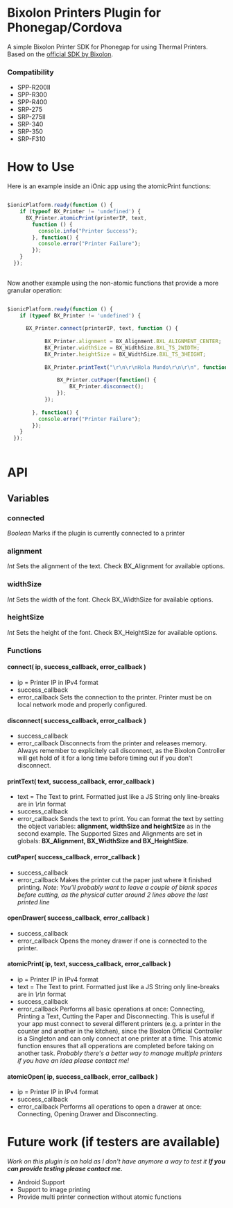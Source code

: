 # Bixolon Printers Plugin for Phonegap/Cordova
A simple Bixolon Printer SDK for Phonegap for using Thermal Printers. 
Based on the [official SDK by Bixolon](http://www.bixolon.com/html/en/download/download_category.xhtml?ca_id=103&large_cd=0011&small_cd=0001).

### Compatibility
- SPP-R200II
- SPP-R300
- SPP-R400
- SRP-275
- SRP-275II
- SRP-340
- SRP-350
- SRP-F310

# How to Use

Here is an example inside an iOnic app using the atomicPrint functions:

```javascript

$ionicPlatform.ready(function () {
    if (typeof BX_Printer != 'undefined') {
      BX_Printer.atomicPrint(printerIP, text,
        function () {
          console.info("Printer Success");
        }, function() {
          console.error("Printer Failure");
        });
    }
  });
  
```

Now another example using the non-atomic functions that provide a more granular operation:

```javascript

$ionicPlatform.ready(function () {
    if (typeof BX_Printer != 'undefined') {
    
      BX_Printer.connect(printerIP, text, function () {
        
            BX_Printer.alignment = BX_Alignment.BXL_ALIGNMENT_CENTER;
            BX_Printer.widthSize = BX_WidthSize.BXL_TS_2WIDTH;
            BX_Printer.heightSize = BX_WidthSize.BXL_TS_3HEIGHT;
            
            BX_Printer.printText("\r\n\r\nHola Mundo\r\n\r\n", function() {
            
                BX_Printer.cutPaper(function() {
                    BX_Printer.disconnect();
                });
            });   
            
        }, function() {
          console.error("Printer Failure");
        });
    }
  });
  
```

# API

## Variables

### connected
_Boolean_ Marks if the plugin is currently connected to a printer

### alignment
_Int_ Sets the alignment of the text. Check BX_Alignment for available options.

### widthSize
_Int_ Sets the width of the font. Check BX_WidthSize for available options.

### heightSize
_Int_ Sets the height of the font. Check BX_HeightSize for available options.

### Functions

#### connect( ip, success_callback, error_callback )
- ip = Printer IP in IPv4 format
- success_callback
- error_callback
Sets the connection to the printer. Printer must be on local network mode and properly configured.

#### disconnect( success_callback, error_callback )
- success_callback
- error_callback
Disconnects from the printer and releases memory. Always remember to explicitely call disconnect, as the Bixolon Controller will get hold of it for a long time before timing out if you don't disconnect.

#### printText( text, success_callback, error_callback )
- text = The Text to print. Formatted just like a JS String only line-breaks are in _\r\n_ format
- success_callback
- error_callback
Sends the text to print. 
You can format the text by setting the object variables: **alignment, widthSize and heightSize** as in the second example.
The Supported Sizes and Alignments are set in globals: **BX_Alignment, BX_WidthSize and BX_HeightSize**.

#### cutPaper( success_callback, error_callback )
- success_callback
- error_callback
Makes the printer cut the paper just where it finished printing. 
_Note: You'll probably want to leave a couple of blank spaces before cutting, as the physical cutter around 2 lines above the last printed line_

#### openDrawer( success_callback, error_callback )
- success_callback
- error_callback
Opens the money drawer if one is connected to the printer.

#### atomicPrint( ip, text, success_callback, error_callback )
- ip = Printer IP in IPv4 format
- text = The Text to print. Formatted just like a JS String only line-breaks are in _\r\n_ format
- success_callback
- error_callback
Performs all basic operations at once: Connecting, Printing a Text, Cutting the Paper and Disconnecting.
This is useful if your app must connect to several different printers (e.g. a printer in the counter and another in the kitchen), since the Bixolon Official Controller is a Singleton and can only connect at one printer at a time. This atomic function ensures that all opperations are completed before taking on another task.
_Probably there's a better way to manage multiple printers if you have an idea please contact me!_

#### atomicOpen( ip, success_callback, error_callback )
- ip = Printer IP in IPv4 format
- success_callback
- error_callback
Performs all operations to open a drawer at once: Connecting, Opening Drawer and Disconnecting.



# Future work (if testers are available)
_Work on this plugin is on hold as I don't have anymore a way to test it_
**_If you can provide testing please contact me._**
- Android Support
- Support to image printing
- Provide multi printer connection without atomic functions
 

